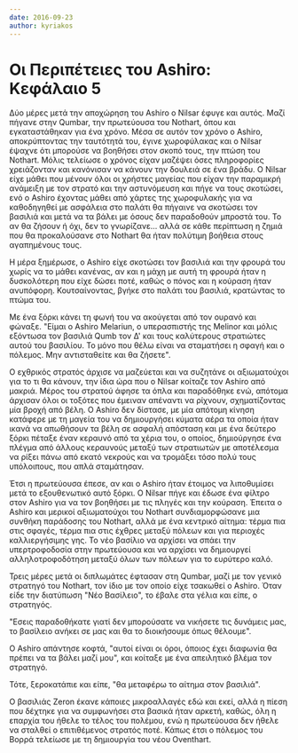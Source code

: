 ```yaml
---
date: 2016-09-23
author: kyriakos
---
```

# Οι Περιπέτειες του Ashiro: Κεφάλαιο 5

Δύο μέρες μετά την αποχώρηση του Ashiro ο Nilsar έφυγε και αυτός. Μαζί πήγανε
στην Qumbar, την πρωτεύουσα του Nothart, όπου και εγκαταστάθηκαν για ένα
χρόνο. Μέσα σε αυτόν τον χρόνο ο Ashiro, αποκρύπτοντας την ταυτότητά του,
έγινε χωροφύλακας και ο Nilsar έψαχνε ότι μπορούσε να βοηθήσει στον σκοπό
τους, την πτώση του Nothart. Μόλις τελείωσε ο χρόνος είχαν μαζέψει όσες
πληροφορίες χρειάζονταν και κανόνισαν να κάνουν την δουλειά σε ένα βράδυ. Ο
Nilsar είχε μάθει που μένουν όλοι οι χρήστες μαγείας που είχαν την παραμικρή
ανάμειξη με τον στρατό και την αστυνόμευση και πήγε να τους σκοτώσει, ενό ο
Ashiro  έχοντας μάθει από χάρτες της χωροφυλακής για να καθοδηγηθεί με
ασφάλεια στο παλάτι θα πήγαινε να σκοτώσει τον βασιλιά και μετά να τα βάλει με
όσους δεν παραδοθούν μπροστά του. Το αν θα ζήσουν ή όχι, δεν το γνωρίζανε...
αλλά σε κάθε περίπτωση η ζημιά που θα προκαλούσανε στο Nothart θα ήταν
πολύτιμη βοήθεια στους αγαπημένους τους.

Η μέρα ξημέρωσε, ο Ashiro είχε σκοτώσει τον βασιλιά και την φρουρά του χωρίς
να το μάθει κανένας, αν και η μάχη με αυτή τη φρουρά ήταν η δυσκολότερη που
είχε δώσει ποτέ, καθώς ο πόνος και η κούραση ήταν ανυπόφορη. Κουτσαίνοντας,
βγήκε στο παλάτι του βασιλιά, κρατώντας το πτώμα του.

Με ένα ξόρκι κάνει τη φωνή του να ακούγεται από τον ουρανό και φώναξε. "Είμαι
ο Ashiro Melariun, ο υπερασπιστής της Melinor και μόλις εξόντωσα τον βασιλιά
Qumb τον Δ' και τους καλύτερους στρατιώτες αυτού του βασιλίου. Το μόνο που
θέλω είναι να σταματήσει η σφαγή και ο πόλεμος. Μην αντισταθείτε και θα
ζήσετε".

Ο εχθρικός στρατός άρχισε να μαζεύεται και να συζητάνε οι αξιωματούχοι για το
τι θα κάνουν, την ίδια ώρα που ο Nilsar κοίταζε τον Ashiro από μακριά. Μέρος
του στρατού άφησε τα όπλα και παραδόθηκε ενώ, απότομα άρχισαν όλοι οι τοξότες
που έμειναν απέναντι να ρίχνουν, σχηματίζοντας μία βροχή από βέλη. Ο Ashiro
δεν δίστασε, με μία απότομη κίνηση κατάφερε με τη μαγεία του να δημιουργήσει
κύματα αέρα τα οποία ήταν ικανά να απωθήσουν τα βέλη σε ασφαλή απόσταση και με
ένα δεύτερο ξόρκι πέταξε έναν κεραυνό από τα χέρια του, ο οποίος, δημιούργησε
ένα πλέγμα από άλλους κεραυνούς μεταξύ των στρατιωτών με αποτέλεσμα να ρίξει
πάνω από εκατό νεκρούς και να τρομάξει τόσο πολύ τους υπόλοιπους, που απλά
σταμάτησαν.

Έτσι η πρωτεύουσα έπεσε, αν και ο Ashiro ήταν έτοιμος να λιποθυμίσει μετά το
εξουθενωτικό αυτό ξόρκι. Ο Nilsar πήγε και έδωσε ένα φίλτρο στον Ashiro για να
τον βοηθήσει με τις πληγές και την κούραση. Έπειτα ο Ashiro και μερικοί
αξιωματούχοι του Nothart συνδιαμορφώσανε μια συνθήκη παράδοσης του Nothart,
αλλά με ένα κεντρικό αίτημα: τέρμα πια στις σφαγές, τέρμα πια στις έχθρες
μεταξύ πόλεων και για περιοχές καλλιεργήσιμης γης. Το νέο βασίλιο να αρχίσει
να σπάει την υπερτροφοδοσία στην πρωτεύουσα και να αρχίσει να δημιουργεί
αλληλοτροφοδότηση μεταξύ όλων των πόλεων για το ευρύτερο καλό.

Τρεις μέρες μετά οι διπλωμάτες έφτασαν στη Qumbar, μαζί με τον γενικό στρατηγό
του Nothart, τον ίδιο με τον οποίο είχε τσακωθεί ο Ashiro. Όταν είδε την
διατύπωση "Νέο Βασίλειο", το έβαλε στα γέλια και είπε, ο στρατηγός.

"Εσεις παραδοθήκατε γιατί δεν μπορούσατε να νικήσετε τις δυνάμεις μας, το
βασίλειο ανήκει σε μας και θα το διοικήσουμε όπως θέλουμε".

Ο Ashiro απάντησε κοφτά, "αυτοί είναι οι όροι, όποιος έχει διαφωνία θα πρέπει
να τα βάλει μαζί μου",  και κοίταξε με ένα απειλητικό βλέμα τον στρατηγό.

Τότε, ξεροκατάπιε και είπε, "θα μεταφέρω το αίτημα στον βασιλιά".

Ο βασιλιάς Zeron έκανε κάποιες μικροαλλαγές εδώ και εκεί, αλλά η πίεση που
δέχτηκε για να συμφωνήσει στα βασικά ήταν αρκετή, καθώς, όλη η επαρχία του
ήθελε το τέλος του πολέμου, ενώ η πρωτεύουσα δεν ήθελε να σταλθεί ο
επιτιθέμενος στρατός ποτέ. Κάπως έτσι ο πόλεμος του Βορρά τελείωσε με τη
δημιουργία του νέου Oventhart.

